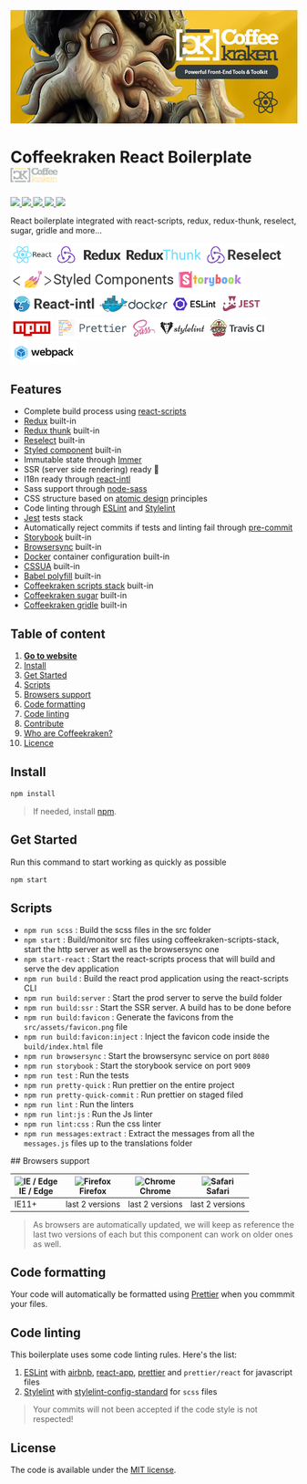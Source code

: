 ![Coffeekraken HTML Boilerplate](/.resources/doc-header.jpg)

# Coffeekraken React Boilerplate <img src="/.resources/coffeekraken-logo.jpg" height="25px" />

<p>
	<!-- <a href="https://travis-ci.org/coffeekraken/react-boilerplate">
		<img src="https://img.shields.io/travis/coffeekraken/react-boilerplate.svg?style=flat-square" />
	</a> -->
	<!-- <a href="https://www.npmjs.com/package/{package-name}">
		<img src="https://img.shields.io/npm/v/{package-name}.svg?style=flat-square" />
	</a> -->
	<!-- <a href="https://github.com/coffeekraken/react-boilerplate/blob/master/LICENSE.txt">
		<img src="https://img.shields.io/npm/l/{package-name}.svg?style=flat-square" />
	</a> -->
	<!-- <a href="https://github.com/coffeekraken/react-boilerplate">
		<img src="https://img.shields.io/npm/dt/{package-name}.svg?style=flat-square" />
	</a>
	<a href="https://github.com/coffeekraken/react-boilerplate">
		<img src="https://img.shields.io/github/forks/coffeekraken/react-boilerplate.svg?style=social&label=Fork&style=flat-square" />
	</a>
	<a href="https://github.com/coffeekraken/react-boilerplate">
		<img src="https://img.shields.io/github/stars/coffeekraken/react-boilerplate.svg?style=social&label=Star&style=flat-square" />
	</a>-->
  <a href="https://github.com/coffeekraken/react-boilerplate">
    <img src="https://img.shields.io/david/coffeekraken/react-boilerplate.svg?style=flat-square" />
  </a>
  <a href="https://github.com/coffeekraken/react-boilerplate">
    <img src="https://img.shields.io/david/dev/coffeekraken/react-boilerplate.svg?style=flat-square" />
  </a>
  <a href="https://github.com/Coffeekraken/react-boilerplate/blob/master/LICENSE.txt">
    <img src="https://img.shields.io/github/license/mashape/apistatus.svg?style=flat-square" />
  </a>
	<a href="https://twitter.com/coffeekrakenio">
		<img src="https://img.shields.io/twitter/url/http/coffeekrakenio.svg?style=social&style=flat-square" />
	</a>
	<a href="https://coffeekraken.io">
		<img src="https://img.shields.io/twitter/url/http/shields.io.svg?style=flat-square&label=https://coffeekraken.io&colorB=f2bc2b&style=flat-square" />
	</a>
</p>

React boilerplate integrated with react-scripts, redux, redux-thunk, reselect, sugar, gridle and more...

<img src="/.resources/react.png" title="React" height="40px" /><img src="/.resources/redux.png" title="Redux" height="40px" /><img src="/.resources/thunk.png" title="Redux Thunk" height="40px" /><img src="/.resources/reselect.png" title="Redux Reselect" height="40px" /><img src="/.resources/styled-components.png" title="Styled components" height="40px" /><img src="/.resources/storybook.png" title="Storybook" height="40px" /><img src="/.resources/react-intl.png" title="React intl" height="40px" /><img src="/.resources/docker.png" title="Docker" height="40px" /><img src="/.resources/eslint.png" title="ESLint" height="40px" /><img src="/.resources/jest.png" title="Jest" height="40px" /><img src="/.resources/npm.png" title="NPM" height="40px" />
<img src="/.resources/prettier.png" title="Prettier" height="40px" /><img src="/.resources/sass.png" title="Sass" height="40px" /><img src="/.resources/stylelint.png" title="Stylelint" height="40px" /><img src="/.resources/travisci.png" title="Travis CI" height="40px" /><img src="/.resources/webpack.png" title="Webpack" height="40px" />

## Features

- Complete build process using [react-scripts](https://github.com/facebook/create-react-app)
- [Redux](https://redux.js.org/) built-in
- [Redux thunk](https://github.com/reduxjs/redux-thunk) built-in
- [Reselect](https://github.com/reduxjs/reselect) built-in
- [Styled component](https://www.styled-components.com/) built-in
- Immutable state through [Immer](https://github.com/mweststrate/immer)
- SSR (server side rendering) ready 🍺
- I18n ready through [react-intl](https://github.com/yahoo/react-intl)
- Sass support through [node-sass](https://github.com/sass/node-sass)
- CSS structure based on [atomic design](http://bradfrost.com/blog/post/atomic-web-design/) principles
- Code linting through [ESLint](https://eslint.org/) and [Stylelint](https://stylelint.io/)
- [Jest](https://jestjs.io/) tests stack
- Automatically reject commits if tests and linting fail through [pre-commit](https://www.npmjs.com/package/pre-commit)
- [Storybook](https://storybook.js.org/) built-in
- [Browsersync](https://browsersync.io/) built-in
- [Docker](https://www.docker.com/) container configuration built-in
- [CSSUA](http://cssuseragent.org/) built-in
- [Babel polyfill](https://babeljs.io/docs/en/babel-polyfill) built-in
- [Coffeekraken scripts stack](https://github.com/coffeekraken/scripts-stack) built-in
- [Coffeekraken sugar](https://github.com/coffeekraken/sugar) built-in
- [Coffeekraken gridle](https://github.com/coffeekraken/gridle) built-in

## Table of content

1. **[Go to website](https://coffeekraken.io)**
2. [Install](#readme-install)
3. [Get Started](#readme-get-started)
4. [Scripts](#readme-scripts)
5. [Browsers support](#readme-browsers-support)
6. [Code formatting](#readme-code-formatting)
7. [Code linting](#readme-code-linting)
8. [Contribute](https://github.com/Coffeekraken/coffeekraken/blob/master/contribute.md)
9. [Who are Coffeekraken?](https://github.com/Coffeekraken/coffeekraken/blob/master/who-are-we.md)
10. [Licence](#readme-license)

<a name="readme-install"></a>

## Install

```sh
npm install
```

> If needed, install [npm](https://www.npmjs.com/get-npm).

<a name="readme-get-started"></a>

## Get Started

Run this command to start working as quickly as possible

```sh
npm start
```

<a name="readme-scripts"></a>

## Scripts

- `npm run scss` : Build the scss files in the src folder
- `npm start` : Build/monitor src files using coffeekraken-scripts-stack, start the http server as well as the browsersync one
- `npm start-react` : Start the react-scripts process that will build and serve the dev application
- `npm run build` : Build the react prod application using the react-scripts CLI
- `npm run build:server` : Start the prod server to serve the build folder
- `npm run build:ssr` : Start the SSR server. A build has to be done before
- `npm run build:favicon` : Generate the favicons from the `src/assets/favicon.png` file
- `npm run build:favicon:inject` : Inject the favicon code inside the `build/index.html` file
- `npm run browsersync` : Start the browsersync service on port `8080`
- `npm run storybook` : Start the storybook service on port `9009`
- `npm run test` : Run the tests
- `npm run pretty-quick` : Run prettier on the entire project
- `npm run pretty-quick-commit` : Run prettier on staged filed
- `npm run lint` : Run the linters
- `npm run lint:js` : Run the Js linter
- `npm run lint:css` : Run the css linter
- `npm run messages:extract` : Extract the messages from all the `messages.js` files up to the translations folder

<a name="readme-browsers-support"></a>
## Browsers support

| <img src="https://raw.githubusercontent.com/godban/browsers-support-badges/master/src/images/edge.png" alt="IE / Edge" width="16px" height="16px" /></br>IE / Edge | <img src="https://raw.githubusercontent.com/godban/browsers-support-badges/master/src/images/firefox.png" alt="Firefox" width="16px" height="16px" /></br>Firefox | <img src="https://raw.githubusercontent.com/godban/browsers-support-badges/master/src/images/chrome.png" alt="Chrome" width="16px" height="16px" /></br>Chrome | <img src="https://raw.githubusercontent.com/godban/browsers-support-badges/master/src/images/safari.png" alt="Safari" width="16px" height="16px" /></br>Safari |
| ------------------------------------------------------------------------------------------------------------------------------------------------------------------ | ----------------------------------------------------------------------------------------------------------------------------------------------------------------- | -------------------------------------------------------------------------------------------------------------------------------------------------------------- | -------------------------------------------------------------------------------------------------------------------------------------------------------------- |
| IE11+                                                                                                                                                              | last 2 versions                                                                                                                                                   | last 2 versions                                                                                                                                                | last 2 versions                                                                                                                                                |

> As browsers are automatically updated, we will keep as reference the last two versions of each but this component can work on older ones as well.

<a id="readme-code-formatting"></a>

## Code formatting

Your code will automatically be formatted using [Prettier](https://prettier.io/) when you commmit your files.

<a id="readme-code-linting"></a>

## Code linting

This boilerplate uses some code linting rules. Here's the list:

1. [ESLint](https://eslint.org/) with [airbnb](https://www.npmjs.com/package/eslint-config-airbnb), [react-app](https://www.npmjs.com/package/eslint-config-react-app), [prettier](https://github.com/prettier/eslint-config-prettier) and `prettier/react` for javascript files
2. [Stylelint](https://github.com/stylelint/stylelint) with [stylelint-config-standard](https://github.com/stylelint/stylelint-config-standard) for `scss` files

> Your commits will not been accepted if the code style is not respected!

<a name="readme-license"></a>

## License

The code is available under the [MIT license](LICENSE.txt).

